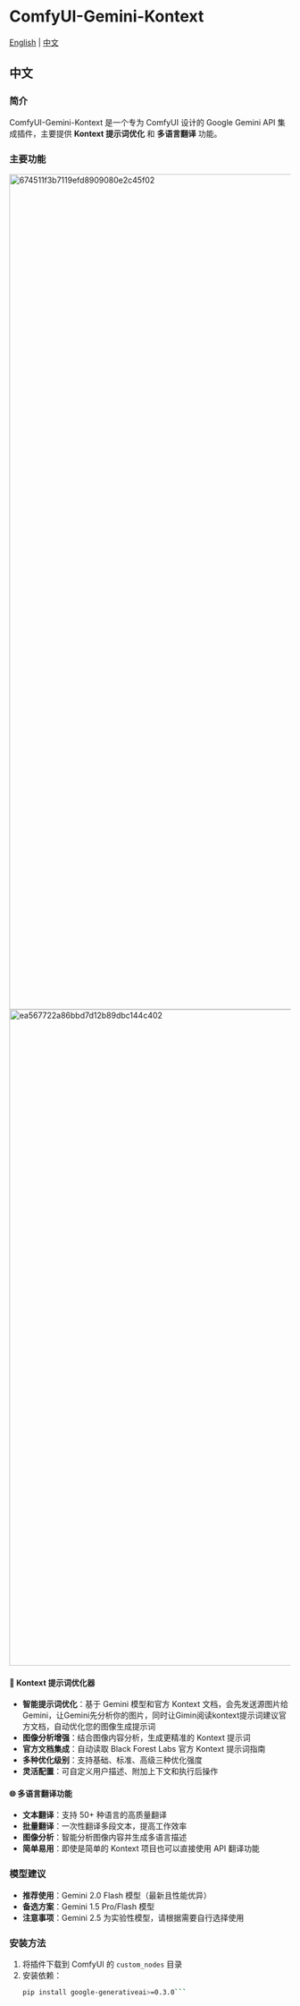 # ComfyUI-Gemini-Kontext

[English](#english) | [中文](#中文)

## 中文

### 简介

ComfyUI-Gemini-Kontext 是一个专为 ComfyUI 设计的 Google Gemini API 集成插件，主要提供 **Kontext 提示词优化** 和 **多语言翻译** 功能。

### 主要功能
<img width="1493" alt="674511f3b7119efd8909080e2c45f02" src="https://github.com/user-attachments/assets/f2ccd237-08a6-4fdd-8439-e0ed2170f731" />
<img width="1173" alt="ea567722a86bbd7d12b89dbc144c402" src="https://github.com/user-attachments/assets/a77ef01e-1fa2-4f79-98e1-141fba89e141" />

#### 🎯 Kontext 提示词优化器
- **智能提示词优化**：基于 Gemini 模型和官方 Kontext 文档，会先发送源图片给Gemini，让Gemini先分析你的图片，同时让Gimin阅读kontext提示词建议官方文档，自动优化您的图像生成提示词
- **图像分析增强**：结合图像内容分析，生成更精准的 Kontext 提示词
- **官方文档集成**：自动读取 Black Forest Labs 官方 Kontext 提示词指南
- **多种优化级别**：支持基础、标准、高级三种优化强度
- **灵活配置**：可自定义用户描述、附加上下文和执行后操作

#### 🌐 多语言翻译功能
- **文本翻译**：支持 50+ 种语言的高质量翻译
- **批量翻译**：一次性翻译多段文本，提高工作效率
- **图像分析**：智能分析图像内容并生成多语言描述
- **简单易用**：即使是简单的 Kontext 项目也可以直接使用 API 翻译功能

### 模型建议

- **推荐使用**：Gemini 2.0 Flash 模型（最新且性能优异）
- **备选方案**：Gemini 1.5 Pro/Flash 模型
- **注意事项**：Gemini 2.5 为实验性模型，请根据需要自行选择使用

### 安装方法

1. 将插件下载到 ComfyUI 的 `custom_nodes` 目录
2. 安装依赖：
   ```bash
   pip install google-generativeai>=0.3.0```
